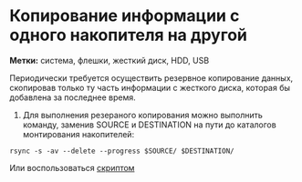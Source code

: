 # Копирование информации с одного накопителя на другой
**Метки:** система, флешки, жесткий диск, HDD, USB


Периодически требуется осуществить резервное копирование данных, скопировав только ту часть информации
с жесткого диска, которая бы добавлена за последнее время.

1. Для выполнения резераного копирования можно выполнить команду, заменив SOURCE и DESTINATION на пути до каталогов монтирования накопителей:
```
rsync -s -av --delete --progress $SOURCE/ $DESTINATION/
```
Или воспользоваться [скриптом](</Скрипты/Backup.sh>)
